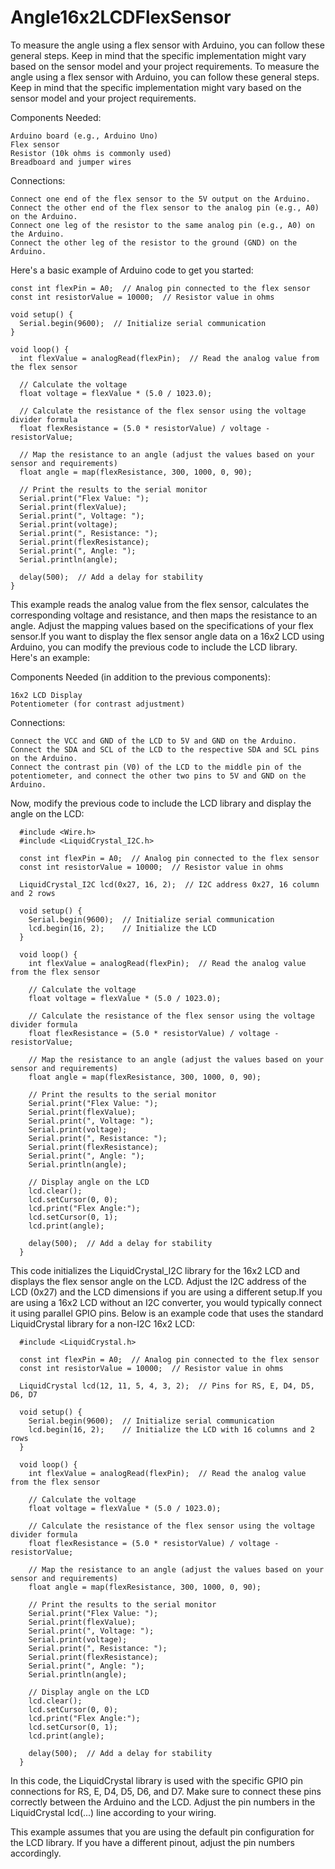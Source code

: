 # Angle16x2LCDFlexSensor
To measure the angle using a flex sensor with Arduino, you can follow these general steps. Keep in mind that the specific implementation might vary based on the sensor model and your project requirements.
To measure the angle using a flex sensor with Arduino, you can follow these general steps. Keep in mind that the specific implementation might vary based on the sensor model and your project requirements.

Components Needed:

    Arduino board (e.g., Arduino Uno)
    Flex sensor
    Resistor (10k ohms is commonly used)
    Breadboard and jumper wires

Connections:

    Connect one end of the flex sensor to the 5V output on the Arduino.
    Connect the other end of the flex sensor to the analog pin (e.g., A0) on the Arduino.
    Connect one leg of the resistor to the same analog pin (e.g., A0) on the Arduino.
    Connect the other leg of the resistor to the ground (GND) on the Arduino.

Here's a basic example of Arduino code to get you started:



    const int flexPin = A0;  // Analog pin connected to the flex sensor
    const int resistorValue = 10000;  // Resistor value in ohms
    
    void setup() {
      Serial.begin(9600);  // Initialize serial communication
    }
    
    void loop() {
      int flexValue = analogRead(flexPin);  // Read the analog value from the flex sensor
    
      // Calculate the voltage
      float voltage = flexValue * (5.0 / 1023.0);
    
      // Calculate the resistance of the flex sensor using the voltage divider formula
      float flexResistance = (5.0 * resistorValue) / voltage - resistorValue;
    
      // Map the resistance to an angle (adjust the values based on your sensor and requirements)
      float angle = map(flexResistance, 300, 1000, 0, 90);
    
      // Print the results to the serial monitor
      Serial.print("Flex Value: ");
      Serial.print(flexValue);
      Serial.print(", Voltage: ");
      Serial.print(voltage);
      Serial.print(", Resistance: ");
      Serial.print(flexResistance);
      Serial.print(", Angle: ");
      Serial.println(angle);
    
      delay(500);  // Add a delay for stability
    }

This example reads the analog value from the flex sensor, calculates the corresponding voltage and resistance, and then maps the resistance to an angle. Adjust the mapping values based on the specifications of your flex sensor.If you want to display the flex sensor angle data on a 16x2 LCD using Arduino, you can modify the previous code to include the LCD library. Here's an example:

Components Needed (in addition to the previous components):

    16x2 LCD Display
    Potentiometer (for contrast adjustment)

Connections:

    Connect the VCC and GND of the LCD to 5V and GND on the Arduino.
    Connect the SDA and SCL of the LCD to the respective SDA and SCL pins on the Arduino.
    Connect the contrast pin (V0) of the LCD to the middle pin of the potentiometer, and connect the other two pins to 5V and GND on the Arduino.

Now, modify the previous code to include the LCD library and display the angle on the LCD:

      

      #include <Wire.h>
      #include <LiquidCrystal_I2C.h>
      
      const int flexPin = A0;  // Analog pin connected to the flex sensor
      const int resistorValue = 10000;  // Resistor value in ohms
      
      LiquidCrystal_I2C lcd(0x27, 16, 2);  // I2C address 0x27, 16 column and 2 rows
      
      void setup() {
        Serial.begin(9600);  // Initialize serial communication
        lcd.begin(16, 2);    // Initialize the LCD
      }
      
      void loop() {
        int flexValue = analogRead(flexPin);  // Read the analog value from the flex sensor
      
        // Calculate the voltage
        float voltage = flexValue * (5.0 / 1023.0);
      
        // Calculate the resistance of the flex sensor using the voltage divider formula
        float flexResistance = (5.0 * resistorValue) / voltage - resistorValue;
      
        // Map the resistance to an angle (adjust the values based on your sensor and requirements)
        float angle = map(flexResistance, 300, 1000, 0, 90);
      
        // Print the results to the serial monitor
        Serial.print("Flex Value: ");
        Serial.print(flexValue);
        Serial.print(", Voltage: ");
        Serial.print(voltage);
        Serial.print(", Resistance: ");
        Serial.print(flexResistance);
        Serial.print(", Angle: ");
        Serial.println(angle);
      
        // Display angle on the LCD
        lcd.clear();
        lcd.setCursor(0, 0);
        lcd.print("Flex Angle:");
        lcd.setCursor(0, 1);
        lcd.print(angle);
      
        delay(500);  // Add a delay for stability
      }
          
This code initializes the LiquidCrystal_I2C library for the 16x2 LCD and displays the flex sensor angle on the LCD. Adjust the I2C address of the LCD (0x27) and the LCD dimensions if you are using a different setup.If you are using a 16x2 LCD without an I2C converter, you would typically connect it using parallel GPIO pins. Below is an example code that uses the standard LiquidCrystal library for a non-I2C 16x2 LCD:
                           
          
      #include <LiquidCrystal.h>
      
      const int flexPin = A0;  // Analog pin connected to the flex sensor
      const int resistorValue = 10000;  // Resistor value in ohms
      
      LiquidCrystal lcd(12, 11, 5, 4, 3, 2);  // Pins for RS, E, D4, D5, D6, D7
      
      void setup() {
        Serial.begin(9600);  // Initialize serial communication
        lcd.begin(16, 2);    // Initialize the LCD with 16 columns and 2 rows
      }
      
      void loop() {
        int flexValue = analogRead(flexPin);  // Read the analog value from the flex sensor
      
        // Calculate the voltage
        float voltage = flexValue * (5.0 / 1023.0);
      
        // Calculate the resistance of the flex sensor using the voltage divider formula
        float flexResistance = (5.0 * resistorValue) / voltage - resistorValue;
      
        // Map the resistance to an angle (adjust the values based on your sensor and requirements)
        float angle = map(flexResistance, 300, 1000, 0, 90);
      
        // Print the results to the serial monitor
        Serial.print("Flex Value: ");
        Serial.print(flexValue);
        Serial.print(", Voltage: ");
        Serial.print(voltage);
        Serial.print(", Resistance: ");
        Serial.print(flexResistance);
        Serial.print(", Angle: ");
        Serial.println(angle);
      
        // Display angle on the LCD
        lcd.clear();
        lcd.setCursor(0, 0);
        lcd.print("Flex Angle:");
        lcd.setCursor(0, 1);
        lcd.print(angle);
      
        delay(500);  // Add a delay for stability
      }
  
In this code, the LiquidCrystal library is used with the specific GPIO pin connections for RS, E, D4, D5, D6, and D7. Make sure to connect these pins correctly between the Arduino and the LCD. Adjust the pin numbers in the LiquidCrystal lcd(...) line according to your wiring.

This example assumes that you are using the default pin configuration for the LCD library. If you have a different pinout, adjust the pin numbers accordingly.
